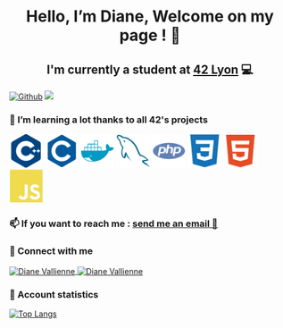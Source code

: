 <h1 align="center">Hello, I’m Diane, Welcome on my page ! 🌴 </h1>

<h2 align="center"> I'm currently a student at <a href="https://42lyon.fr/">42 Lyon</a> 💻 </h2>

[![Github](https://img.shields.io/github/followers/VallienneDiane?label=Follow&style=social)](https://github.com/VallienneDiane)        ![](https://visitor-badge.laobi.icu/badge?page_id=VallienneDiane.VallienneDiane)

<h3> 🌱 I’m learning a lot thanks to all 42's projects </h3>
<p align="left">
<img src="https://github.com/devicons/devicon/blob/master/icons/cplusplus/cplusplus-plain.svg" width="60" height="60" style="max-width: 100%;">
<img src="https://github.com/devicons/devicon/blob/master/icons/c/c-plain.svg" alt="c" width="60" height="60" style="max-width: 100%;">  
<img src="https://github.com/devicons/devicon/blob/master/icons/docker/docker-plain.svg" alt="c" width="60" height="60" style="max-width: 100%;">
<img src="https://github.com/devicons/devicon/blob/master/icons/mysql/mysql-plain.svg" alt="c" width="60" height="60" style="max-width: 100%;">
<img src="https://github.com/devicons/devicon/blob/master/icons/php/php-plain.svg" alt="c" width="60" height="60" style="max-width: 100%;">
<img src="https://github.com/devicons/devicon/blob/master/icons/css3/css3-plain.svg" alt="c" width="60" height="60" style="max-width: 100%;">
<img src="https://github.com/devicons/devicon/blob/master/icons/html5/html5-plain.svg" alt="c" width="60" height="60" style="max-width: 100%;">
<img src="https://github.com/devicons/devicon/blob/master/icons/javascript/javascript-plain.svg" alt="c" width="60" height="60" style="max-width: 100%;">
</p>

<h3> 📫 If you want to reach me : <a href="mailto:diane.vallienne@outlook.com"> send me an email 📩</a> </h3>

<h3 align="left"> 🌻 Connect with me </h3>
             
<a href="https://www.linkedin.com/in/dianevallienne/">
<img align="center" src="https://raw.githubusercontent.com/rahuldkjain/github-profile-readme-generator/master/src/images/icons/Social/linked-in-alt.svg" alt="Diane Vallienne" height="30" width="40" style="max-width: 100%;">
</a>

<a href="https://www.instagram.com/diane.vall/"> 
<img align="center" src="https://raw.githubusercontent.com/rahuldkjain/github-profile-readme-generator/master/src/images/icons/Social/instagram.svg" alt="Diane Vallienne" height="30" width="40" style="max-width: 100%;">
</a>


<h3 align="left"> 🐧 Account statistics </h3>

[![Top Langs](https://github-readme-stats.vercel.app/api/top-langs/?username=VallienneDiane&layout=compact&theme=monokai)](https://github.com/anuraghazra/github-readme-stats)



